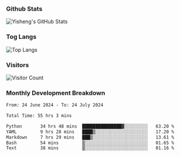 ### Github Stats
![Yisheng's GitHub Stats](https://github-readme-stats-9qabuvhk1-gongyisheng.vercel.app/api?username=gongyisheng&count_private=true&show_icons=true)
### Tog Langs
![Top Langs](https://github-readme-stats-9qabuvhk1-gongyisheng.vercel.app/api/top-langs/?username=gongyisheng&layout=compact)
### Visitors
![Visitor Count](https://profile-counter.glitch.me/gongyisheng/count.svg)
### Monthly Development Breakdown
<!--START_SECTION:waka-->

```txt
From: 24 June 2024 - To: 24 July 2024

Total Time: 55 hrs 3 mins

Python       34 hrs 48 mins  ███████████████▓░░░░░░░░░   63.20 %
YAML         9 hrs 28 mins   ████▒░░░░░░░░░░░░░░░░░░░░   17.20 %
Markdown     7 hrs 29 mins   ███▒░░░░░░░░░░░░░░░░░░░░░   13.61 %
Bash         54 mins         ▒░░░░░░░░░░░░░░░░░░░░░░░░   01.65 %
Text         38 mins         ▒░░░░░░░░░░░░░░░░░░░░░░░░   01.16 %
```

<!--END_SECTION:waka-->
